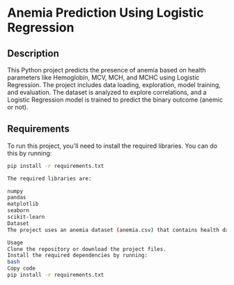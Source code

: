 # Anemia Prediction Using Logistic Regression

## Description

This Python project predicts the presence of anemia based on health parameters like Hemoglobin, MCV, MCH, and MCHC using Logistic Regression. The project includes data loading, exploration, model training, and evaluation. The dataset is analyzed to explore correlations, and a Logistic Regression model is trained to predict the binary outcome (anemic or not).

## Requirements

To run this project, you'll need to install the required libraries. You can do this by running:

```bash
pip install -r requirements.txt

The required libraries are:

numpy
pandas
matplotlib
seaborn
scikit-learn
Dataset
The project uses an anemia dataset (anemia.csv) that contains health data and an outcome column (Result) indicating whether the patient is anemic (1) or not (0).

Usage
Clone the repository or download the project files.
Install the required dependencies by running:
bash
Copy code
pip install -r requirements.txt

